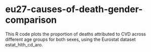 # eu27-causes-of-death-gender-comparison
This R code plots the proportion of deaths attributed to CVD across different age groups for both sexes, using the Eurostat dataset estat_hlth_cd_aro.
